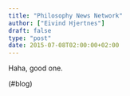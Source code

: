 ```yaml
---
title: "Philosophy News Network"
author: ["Eivind Hjertnes"]
draft: false
type: "post"
date: 2015-07-08T02:00:00+02:00
---
```


Haha, good one.

(#blog)
